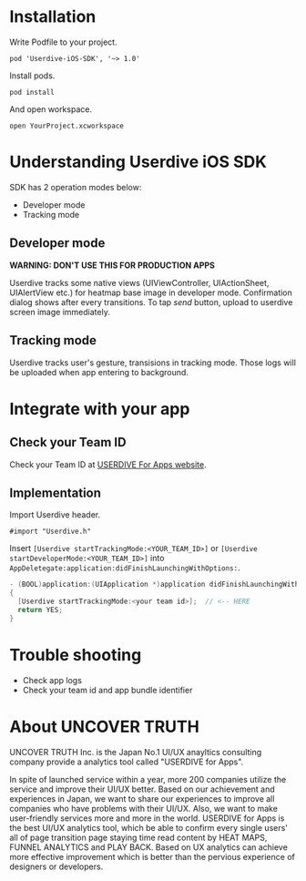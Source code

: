 # Installation

Write Podfile to your project.

```
pod 'Userdive-iOS-SDK', '~> 1.0'
```

Install pods.

```
pod install
```

And open workspace.

```
open YourProject.xcworkspace
```


# Understanding Userdive iOS SDK

SDK has 2 operation modes below:

* Developer mode
* Tracking mode


## Developer mode

**WARNING: DON'T USE THIS FOR PRODUCTION APPS**

Userdive tracks some native views (UIViewController, UIActionSheet, UIAlertView etc.) for heatmap base image in developer mode.
Confirmation dialog shows after every transitions. To tap *send* button, upload to userdive screen image immediately.


## Tracking mode

Userdive tracks user's gesture, transisions in tracking mode.
Those logs will be uploaded when app entering to background.


# Integrate with your app

## Check your Team ID

Check your Team ID at [USERDIVE For Apps website](https://detector.userdive.com/ja/apps/).


## Implementation

Import Userdive header.

```
#import "Userdive.h"
```

Insert `[Userdive startTrackingMode:<YOUR_TEAM_ID>]` or `[Userdive startDeveloperMode:<YOUR_TEAM_ID>]` into `AppDeletegate:application:didFinishLaunchingWithOptions:`.

```objective-c
- (BOOL)application:(UIApplication *)application didFinishLaunchingWithOptions:(NSDictionary *)launchOptions
{
  [Userdive startTrackingMode:<your team id>];  // <-- HERE
  return YES;
}
```


# Trouble shooting

* Check app logs
* Check your team id and app bundle identifier


# About UNCOVER TRUTH

UNCOVER TRUTH Inc. is the Japan No.1 UI/UX anayltics consulting company provide
a analytics tool called "USERDIVE for Apps".

In spite of launched service within a year, more 200 companies utilize the
service and improve their UI/UX better. Based on our achievement and experiences
in Japan, we want to share our experiences to improve all companies who have
problems with their UI/UX. Also, we want to make user-friendly services more and
more in the world. USERDIVE for Apps is the best UI/UX analytics tool, which be
able to confirm every single users' all of page transition page staying time
read content by HEAT MAPS, FUNNEL ANALYTICS and PLAY BACK. Based on UX analytics
can achieve more effective improvement which is better than the pervious
experience of designers or developers.
